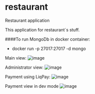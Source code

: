 # restaurant
Restaurant application

This application for restaurant`s stuff. 


####To run MongoDb in docker container:
- docker run -p 27017:27017 -d mongo


Main view:
![image](https://user-images.githubusercontent.com/64887157/212579454-9b823c43-e88a-4978-aca8-a239eb987210.png)


Administrator view:
![image](https://user-images.githubusercontent.com/64887157/212579550-2cd8ea82-59b3-4280-80ce-efa7f7f0504e.png)


Payment using LiqPay:
![image](https://user-images.githubusercontent.com/64887157/212579592-ff30965c-8cb2-453a-93cf-262ab1b785b6.png)


Payment view in dev mode
![image](https://user-images.githubusercontent.com/64887157/212579610-f6eebdff-20e0-4590-8915-b13c31e190b6.png)
